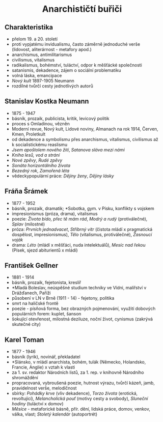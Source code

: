 # <div style="text-align: center">Anarchističtí buřiči</div>


## Charakteristika

- přelom 19. a 20. století
- proti vypjatému invidualismu, často záměrně jednoduché verše (lidovost, aliterárnost - metafory apod.)
- anarchismus, antimilitarismus
- civilismus, vitalismus
- radikalismus, bohémství, tuláctví, odpor k měšťácké společnosti
- satanismis, dekadence, zájem o sociální problematiku
- volná láska, emancipace
- *Nový kult* 1897-1905 Neumann
- rozdílné tvůrčí cesty jednotlivých autorů

## Stanislav Kostka Neumann

- 1875 - 1947
- básník, prozaik, publicista, kritik, levicový politik
- proces s Omladinou, vězněn
- Moderní revue, Nový kult, Lidové noviny, Almanach na rok 1914, Červen, Kmen, Proletkult
- od dekadence a symbolismu přes anarchismus, vitalismus, civilismus až k socialistickému reaslismu
- *Jsem apoštolem nového žití*, *Satanova sláva mezi námi*
- *Kniha lesů, vod a strání*
- *Nové zpěvy*, *Rudé zpěvy*
- *Sonáta horizontálního života*
- *Bezedný rok*, *Zamořená léta*
- vědeckypopulární práce: *Dějiny ženy*, *Dějiny lásky*

## Fráňa Šrámek

- 1877 - 1952
- básník, prozaik, dramatik; *Sobotka, gym. v Písku, konflikty s vojskem
- impresionismus (próza, drama), vitalismus
- poezie: *Života bído, přec tě mám rád*, *Modrý a rudý* (protiválečné), *Splav* (milostné)
- próza: *Prvních jednadvacet*, *Stříbrný vítr* (čistota mládí x pragmatická dospělost, impresionismus), *Tělo* (vitalismus, protiválečné), *Žasnoucí voják*
- drama: *Léto* (mládí x měšťáci, nuda intelektuálů), *Mesíc nad řekou* (Písek, sjezd abiturientů x mládí)

## František Gellner
- 1881 - 1914
- básník, prozaik, fejetonista, kreslíř
- *Mladá Boleslav, neúspěšné studium techniky ve Vídni, malířství v Drážďanech, Paříži
- působení v LN v Brně (1911 - 14) - fejetony, politika
- smrt na haličské frontě
- poezie - písňová forma, bez obrazných pojmenování, využití dobových populárních forem: kuplet, šanson
- šokující otevřenost, milostná deziluze, noční život, cynismus (zakrývá skutečné city)

## Karel Toman
- 1877 - 1946
- básník (lyrik), novinář, překladatel
- *Slánsko, v mládí anarchista, bohém, tulák (Německo, Holandsko, Francie, Anglie) x vztah k vlasti
- za 1. sv. redaktor Národních listů, za 1. rep. v knihovně Národního shromáždění
- propracovaná, vybroušená poezie, hutnost výrazu, tvůrčí kázeň, jamb, pravidelnost verše, melodičnost
- sbírky: *Pohádky krve* (vliv dekadence), *Torzo života* (erotická, revoltující), *Melancholická pouť* (motivy cesty a svobody), *Sluneční hodiny* (tuláctví x domov)
- *Měsíce* - metaforické básně, přír. dění, lidská práce, domov, venkov, válka, vlast; *Stoletý kalendár* (autoportrét)
